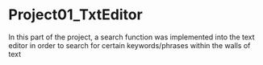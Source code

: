 # Project01_TxtEditor
In this part of the project, a search function was implemented into the text editor in order to
search for certain keywords/phrases within the walls of text
